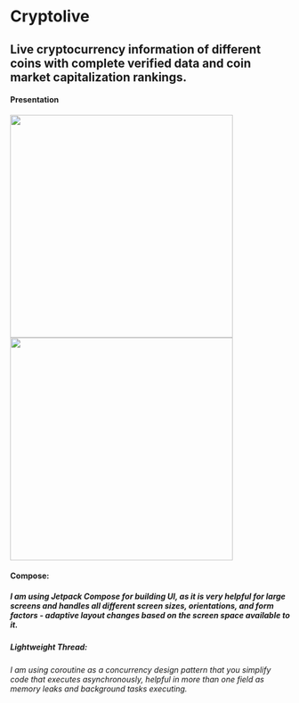 # Cryptolive
## Live cryptocurrency information of different coins with complete verified data and coin market capitalization rankings.


####  Presentation

<div>
   <img src="https://user-images.githubusercontent.com/101206928/215864961-c3b5ff6b-2784-4b4e-9c13-a6864cf0243f.png" width="400">
    <img src="https://user-images.githubusercontent.com/101206928/215864735-e6bf2c8c-60f2-421a-a118-f70dacac0924.png" width="400">
</div>

#### Compose:
##### I am using Jetpack Compose for building UI, as it is very helpful for large screens and handles all different screen sizes, orientations, and form factors - adaptive layout changes based on the screen space available to it.


##### Lightweight Thread:
###### I am using coroutine as a concurrency design pattern that you simplify code that executes asynchronously, helpful in more than one field as memory leaks and background tasks executing.


